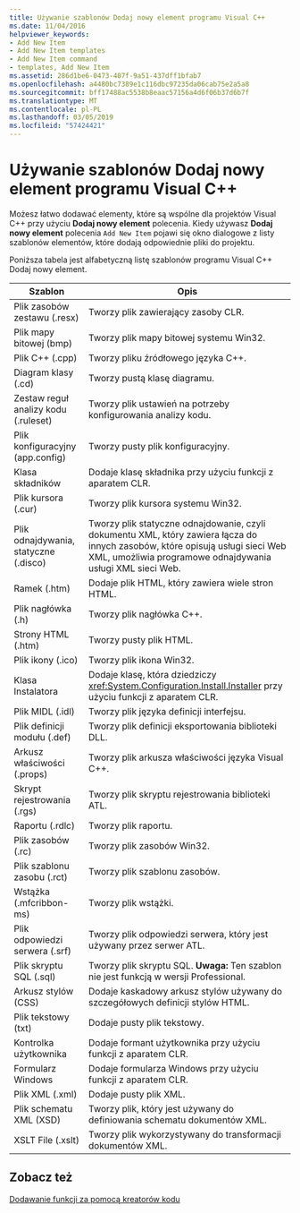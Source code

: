 ```yaml
---
title: Używanie szablonów Dodaj nowy element programu Visual C++
ms.date: 11/04/2016
helpviewer_keywords:
- Add New Item
- Add New Item templates
- Add New Item command
- templates, Add New Item
ms.assetid: 286d1be6-0473-407f-9a51-437dff1bfab7
ms.openlocfilehash: a4480bc7389e1c116dbc97235da06cab75e2a5a8
ms.sourcegitcommit: bff17488ac5538b8eaac57156a4d6f06b37d6b7f
ms.translationtype: MT
ms.contentlocale: pl-PL
ms.lasthandoff: 03/05/2019
ms.locfileid: "57424421"
---
```

# <a name="using-visual-c-add-new-item-templates"></a>Używanie szablonów Dodaj nowy element programu Visual C++

Możesz łatwo dodawać elementy, które są wspólne dla projektów Visual C++ przy użyciu **Dodaj nowy element** polecenia. Kiedy używasz **Dodaj nowy element** polecenia `Add New Item` pojawi się okno dialogowe z listy szablonów elementów, które dodają odpowiednie pliki do projektu.

Poniższa tabela jest alfabetyczną listę szablonów programu Visual C++ Dodaj nowy element.

|Szablon|Opis|
|--------------|-----------------|
|Plik zasobów zestawu (.resx)|Tworzy plik zawierający zasoby CLR.|
|Plik mapy bitowej (bmp)|Tworzy plik mapy bitowej systemu Win32.|
|Plik C++ (.cpp)|Tworzy pliku źródłowego języka C++.|
|Diagram klasy (.cd)|Tworzy pustą klasę diagramu.|
|Zestaw reguł analizy kodu (.ruleset)|Tworzy plik ustawień na potrzeby konfigurowania analizy kodu.|
|Plik konfiguracyjny (app.config)|Tworzy pusty plik konfiguracyjny.|
|Klasa składników|Dodaje klasę składnika przy użyciu funkcji z aparatem CLR.|
|Plik kursora (.cur)|Tworzy plik kursora systemu Win32.|
|Plik odnajdywania, statyczne (.disco)|Tworzy plik statyczne odnajdowanie, czyli dokumentu XML, który zawiera łącza do innych zasobów, które opisują usługi sieci Web XML, umożliwia programowe odnajdywania usługi XML sieci Web.|
|Ramek (.htm)|Dodaje plik HTML, który zawiera wiele stron HTML.|
|Plik nagłówka (.h)|Tworzy plik nagłówka C++.|
|Strony HTML (.htm)|Tworzy pusty plik HTML.|
|Plik ikony (.ico)|Tworzy plik ikona Win32.|
|Klasa Instalatora|Dodaje klasę, która dziedziczy <xref:System.Configuration.Install.Installer> przy użyciu funkcji z aparatem CLR.|
|Plik MIDL (.idl)|Tworzy plik języka definicji interfejsu.|
|Plik definicji modułu (.def)|Tworzy plik definicji eksportowania biblioteki DLL.|
|Arkusz właściwości (.props)|Tworzy plik arkusza właściwości języka Visual C++.|
|Skrypt rejestrowania (.rgs)|Tworzy plik skryptu rejestrowania biblioteki ATL.|
|Raportu (.rdlc)|Tworzy plik raportu.|
|Plik zasobów (.rc)|Tworzy plik zasobów Win32.|
|Plik szablonu zasobu (.rct)|Tworzy plik szablonu zasobów.|
|Wstążka (.mfcribbon-ms)|Tworzy plik wstążki.|
|Plik odpowiedzi serwera (.srf)|Tworzy plik odpowiedzi serwera, który jest używany przez serwer ATL.|
|Plik skryptu SQL (.sql)|Tworzy plik skryptu SQL. **Uwaga:**  Ten szablon nie jest funkcją w wersji Professional.|
|Arkusz stylów (CSS)|Dodaje kaskadowy arkusz stylów używany do szczegółowych definicji stylów HTML.|
|Plik tekstowy (txt)|Dodaje pusty plik tekstowy.|
|Kontrolka użytkownika|Dodaje formant użytkownika przy użyciu funkcji z aparatem CLR.|
|Formularz Windows|Dodaje formularza Windows przy użyciu funkcji z aparatem CLR.|
|Plik XML (.xml)|Dodaje pusty plik XML.|
|Plik schematu XML (XSD)|Tworzy plik, który jest używany do definiowania schematu dokumentów XML.|
|XSLT File (.xslt)|Tworzy plik wykorzystywany do transformacji dokumentów XML.|

## <a name="see-also"></a>Zobacz też

[Dodawanie funkcji za pomocą kreatorów kodu](../ide/adding-functionality-with-code-wizards-cpp.md)